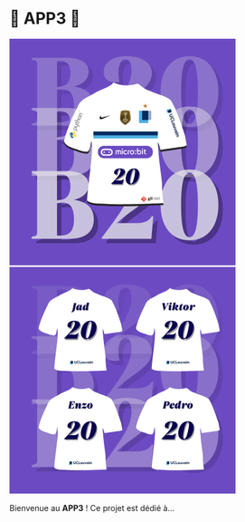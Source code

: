 # 🚀 **APP3** 🚀

<p align="left">
  <img src="./images/logo.png" alt="Logo do APP3" width="400" style="margin-right: 20px;">
  <img src="./images/squad.png" alt="Foto do Squad" width="400">
</p>

Bienvenue au **APP3** ! Ce projet est dédié à...
